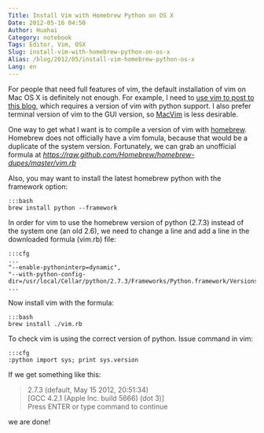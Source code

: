 ```yaml
---
Title: Install Vim with Homebrew Python on OS X
Date: 2012-05-16 04:50
Author: Huahai
Category: notebook
Tags: Editor, Vim, OSX
Slug: install-vim-with-homebrew-python-on-os-x
Alias: /blog/2012/05/install-vim-homebrew-python-os-x
Lang: en
---
```


For people that need full features of vim, the default installation of vim on Mac OS X is definitely not enough. For example, I need to [use vim to post to this blog](https://yyhh.org/blog/2007/10/posting-blog-entry-drupal-within-vim), which requires a version of vim with python support. I also prefer terminal version of vim to the GUI version, so [MacVim](https://code.google.com/p/macvim/) is less desirable.

One way to get what I want is to compile a version of vim with [homebrew](https://mxcl.github.com/homebrew/). Homebrew does not officially have a vim fomula, because that would be a duplicate of the system version. Fortunately, we can grab an unofficial formula at *<https://raw.github.com/Homebrew/homebrew-dupes/master/vim.rb>*

Also, you may want to install the latest homebrew python with the framework option:
    
    :::bash
    brew install python --framework

In order for vim to use the homebrew version of python (2.7.3) instead of the system one (an old 2.6), we need to change a line and add a line in the downloaded formula (vim.rb) file:

    :::cfg
    ...  
    "--enable-pythoninterp=dynamic",  
    "--with-python-config-dir=/usr/local/Cellar/python/2.7.3/Frameworks/Python.framework/Versions/2.7/lib/python2.7/config",  
    ...

Now install vim with the formula:

    :::bash
    brew install ./vim.rb

To check vim is using the correct version of python. Issue command in vim:

    :::cfg
    :python import sys; print sys.version

If we get something like this:

>2.7.3 (default, May 15 2012, 20:51:34)  
>[GCC 4.2.1 (Apple Inc. build 5666) (dot 3)]  
>Press ENTER or type command to continue

we are done!
